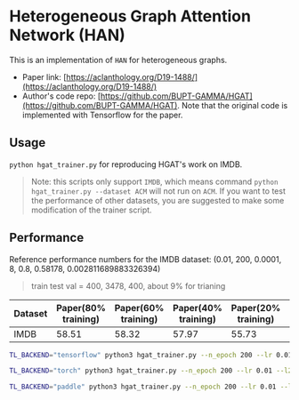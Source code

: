 # Heterogeneous Graph Attention Network (HAN)

This is an implementation of `HAN` for heterogeneous graphs.

- Paper link: [https://aclanthology.org/D19-1488/](https://aclanthology.org/D19-1488/)
- Author's code repo: [https://github.com/BUPT-GAMMA/HGAT](https://github.com/BUPT-GAMMA/HGAT). Note that the original code is 
  implemented with Tensorflow for the paper.

## Usage

`python hgat_trainer.py` for reproducing HGAT's work on IMDB.

> Note: this scripts only support `IMDB`, which means command  `python hgat_trainer.py --dataset ACM` will not run on `ACM`.
> If you want to test the performance of other datasets, you are suggested to make some modification of the trainer script.

## Performance

Reference performance numbers for the IMDB dataset:
(0.01, 200, 0.0001, 8, 0.8, 0.58178, 0.002811689883326394)
> train test val = 400, 3478, 400, about 9% for trianing

| Dataset | Paper(80% training) | Paper(60% training) | Paper(40% training) | Paper(20% training) | Our(tf) | Our(th) | Our(pd) |
| ------- | ------------------- | ------------------- | ------------------- | ------------------- | ------- | ------- | ------- |
| IMDB    | 58.51               | 58.32               | 57.97               | 55.73        | 57.78(±0.51) | 55.66(±1.05) | 56.58(±0.51) |

```bash
TL_BACKEND="tensorflow" python3 hgat_trainer.py --n_epoch 200 --lr 0.01 --l2_coef 0.0001 --heads 8 --drop_rate 0.8

TL_BACKEND="torch" python3 hgat_trainer.py --n_epoch 200 --lr 0.01 --l2_coef 0.0001 --heads 16 --drop_rate 0.4

TL_BACKEND="paddle" python3 hgat_trainer.py --n_epoch 200 --lr 0.01 --l2_coef 0.0001 --heads 16 --drop_rate 0.4
```